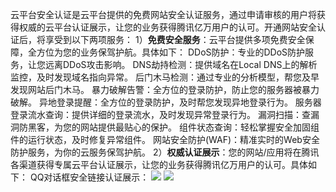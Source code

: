 云平台安全认证是云平台提供的免费网站安全认证服务，通过申请审核的用户将获得权威的云平台认证展示，让您的业务获得腾讯亿万用户的认可。开通网站安全认证后，将享受到以下两项服务：
1）**免费安全服务**：云平台提供多项免费安全保障，全方位为您的业务保驾护航。具体如下：
DDoS防护：专业的DDoS防护服务，让您远离DDoS攻击影响。
DNS劫持检测：提供域名在Local DNS上的解析监控，及时发现域名指向异常。
后门木马检测：通过专业的分析模型，帮您及早发现网站后门木马。
暴力破解告警：全方位的登录防护，防止您的服务器被暴力破解。
异地登录提醒：全方位的登录防护，及时帮您发现异地登录行为。
服务器登录流水查询：提供详细的登录流水，及时发现异常登录行为。
漏洞扫描：查漏洞防黑客，为您的网站提供最贴心的保护。
组件状态查询：轻松掌握安全加固组件的运行状态，及时修复异常组件。
网站安全防护(WAF)：精准实时的Web安全防护服务，为你的云服务保驾护航。
2）**权威认证展示**：您的网站/应用将在腾讯各渠道获得专属云平台认证展示，让您的业务获得腾讯亿万用户的认可。具体如下：
QQ对话框安全链接认证展示：
![](https://mccdn.qcloud.com/img56c62a20e43c0.png)
![](https://mccdn.qcloud.com/img56c62a2c69b99.png)